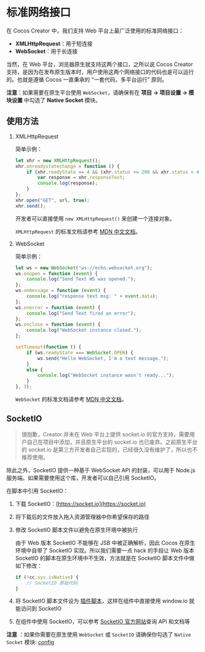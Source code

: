 # 标准网络接口

在 Cocos Creator 中，我们支持 Web 平台上最广泛使用的标准网络接口：

- **XMLHttpRequest**：用于短连接
- **WebSocket**：用于长连接

当然，在 Web 平台，浏览器原生就支持这两个接口，之所以说 Cocos Creator 支持，是因为在发布原生版本时，用户使用这两个网络接口的代码也是可以运行的。也就是遵循 Cocos 一直秉承的 “一套代码，多平台运行” 原则。

**注意**：如果需要在原生平台使用 `WebSocket`，请确保有在 **项目 -> 项目设置 -> 模块设置** 中勾选了 **Native Socket** 模块。

## 使用方法

1. XMLHttpRequest 

    简单示例：

    ```js
    let xhr = new XMLHttpRequest();
    xhr.onreadystatechange = function () {
        if (xhr.readyState == 4 && (xhr.status >= 200 && xhr.status < 400)) {
            var response = xhr.responseText;
            console.log(response);
        }
    };
    xhr.open("GET", url, true);
    xhr.send();
    ```

    开发者可以直接使用 `new XMLHttpRequest()` 来创建一个连接对象。

    `XMLHttpRequest` 的标准文档请参考 [MDN 中文文档](https://developer.mozilla.org/zh-CN/docs/Web/API/XMLHttpRequest)。

2. WebSocket

    简单示例：

    ```js
    let ws = new WebSocket("ws://echo.websocket.org");
    ws.onopen = function (event) {
        console.log("Send Text WS was opened.");
    };
    ws.onmessage = function (event) {
        console.log("response text msg: " + event.data);
    };
    ws.onerror = function (event) {
        console.log("Send Text fired an error");
    };
    ws.onclose = function (event) {
        console.log("WebSocket instance closed.");
    };

    setTimeout(function () {
        if (ws.readyState === WebSocket.OPEN) {
            ws.send("Hello WebSocket, I'm a text message.");
        }
        else {
            console.log("WebSocket instance wasn't ready...");
        }
    }, 3);
    ```

    `WebSocket` 的标准文档请参考 [MDN 中文文档](https://developer.mozilla.org/zh-CN/docs/Web/API/WebSocket)。

## SocketIO

> 很抱歉，Creator 并未在 Web 平台上提供 socket.io 的官方支持，需要用户自己在项目中添加，并且原生平台的 socket.io 也已废弃。之前原生平台的 socket.io 是第三方开发者自己实现的，已经很久没有维护了，所以也不推荐使用。

除此之外，SocketIO 提供一种基于 WebSocket API 的封装，可以用于 Node.js 服务端。如果需要使用这个库，开发者可以自己引用 SocketIO。

在脚本中引用 SocketIO：

1. 下载 SocketIO：[https://socket.io](https://socket.io)
2. 将下载后的文件放入拖入资源管理器中你希望保存的路径
3. 修改 SocketIO 脚本文件以避免在原生环境中被执行

    由于 Web 版本 SocketIO 不能够在 JSB 中被正确解析，因此 Cocos 在原生环境中自带了 SocketIO 实现。所以我们需要一点 hack 的手段让 Web 版本 SocketIO 的脚本在原生环境中不生效，方法就是在 SocketIO 脚本文件中做如下修改：

    ```js
    if (!cc.sys.isNative) {
        // SocketIO 原始代码
    }
    ```

4. 将 SocketIO 脚本文件设为 [插件脚本](./plugin-scripts.html)，这样在组件中直接使用 window.io 就能访问到 SocketIO
5. 在组件中使用 SocketIO，可以参考 [SocketIO 官方网站](http://socket.io/)查询 API 和文档等


**注意** ：如果你需要在原生使用 `WebSocket` 或 `SocketIO` 请确保你勾选了 `Native Socket` 模块:
[config](network/config.png)
